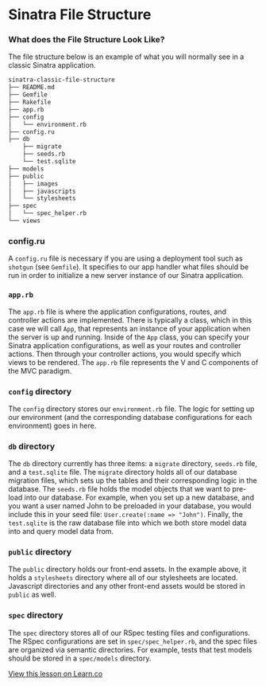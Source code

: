 # Sinatra File Structure

### What does the File Structure Look Like?

The file structure below is an example of what you will normally see in a classic Sinatra application.

```bash
sinatra-classic-file-structure
├── README.md
├── Gemfile
├── Rakefile
├── app.rb
├── config
│   └── environment.rb
├── config.ru
├── db
    ├── migrate
    ├── seeds.rb
    └── test.sqlite
├── models
├── public
│   ├── images
│   ├── javascripts
│   └── stylesheets
├── spec
│   └── spec_helper.rb
└── views
```

### config.ru

A `config.ru` file is necessary if you are using a deployment tool such as `shotgun` (see `Gemfile`). It specifies to our app handler what files should be run in order to initialize a new server instance of our Sinatra application.

### `app.rb`

The `app.rb` file is where the application configurations, routes, and controller actions are implemented. There is typically a class, which in this case we will call `App`, that represents an instance of your application when the server is up and running. Inside of the `App` class, you can specify your Sinatra application configurations, as well as your routes and controller actions. Then through your controller actions, you would specify which views to be rendered. The `app.rb` file represents the V and C components of the MVC paradigm.

### `config` directory

The `config` directory stores our `environment.rb` file. The logic for setting up our environment (and the corresponding database configurations for each environment) goes in here.

### `db` directory

The `db` directory currently has three items: a `migrate` directory, `seeds.rb` file, and a `test.sqlite` file. The `migrate` directory holds all of our database migration files, which sets up the tables and their corresponding logic in the database. The `seeds.rb` file holds the model objects that we want to pre-load into our database. For example, when you set up a new database, and you want a user named John to be preloaded in your database, you would include this in your seed file: `User.create(:name => "John")`. Finally, the `test.sqlite` is the raw database file into which we both store model data into and query model data from.

### `public` directory

The `public` directory holds our front-end assets. In the example above, it holds a `stylesheets` directory where all of our stylesheets are located. Javascript directories and any other front-end assets would be stored in `public` as well.

### `spec` directory

The `spec` directory stores all of our RSpec testing files and configurations. The RSpec configurations are set in `spec/spec_helper.rb`, and the spec files are organized via semantic directories. For example, tests that test models should be stored in a `spec/models` directory.

<a href='https://learn.co/lessons/sinatra-classic-file-structure-readme' data-visibility='hidden'>View this lesson on Learn.co</a>
